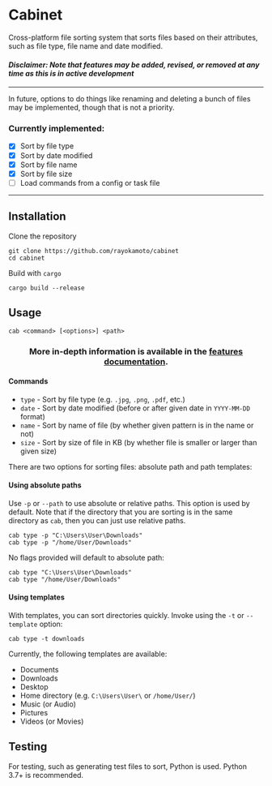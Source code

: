 # Cabinet
Cross-platform file sorting system that sorts files based on their attributes, such as file type,
file name and date modified.

#### *Disclaimer: Note that features may be added, revised, or removed at any time as this is in active development*

---

In future, options to do things like renaming and deleting a bunch of files may be implemented,
though that is not a priority.

### Currently implemented:
* [x] Sort by file type
* [x] Sort by date modified
* [x] Sort by file name
* [x] Sort by file size
* [ ] Load commands from a config or task file

---

## Installation
Clone the repository 
```
git clone https://github.com/rayokamoto/cabinet
cd cabinet
```
Build with `cargo`
```
cargo build --release
```

## Usage
```
cab <command> [<options>] <path>
```

<h3 align="center">
    More in-depth information is available in the <a href="/docs/features.md">features documentation</a>.
</h3>

#### Commands
* `type` - Sort by file type (e.g. `.jpg`, `.png`, `.pdf`, etc.)
* `date` - Sort by date modified (before or after given date in `YYYY-MM-DD` format)
* `name` - Sort by name of file (by whether given pattern is in the name or not)
* `size` - Sort by size of file in KB (by whether file is smaller or larger than given size)

There are two options for sorting files: absolute path and path templates:
#### Using absolute paths
Use `-p` or `--path` to use absolute or relative paths. This option is used by default. Note that if the directory that you are sorting is in the same directory as `cab`, then you can just use relative paths. 
```
cab type -p "C:\Users\User\Downloads"
cab type -p "/home/User/Downloads"
```
No flags provided will default to absolute path:
```
cab type "C:\Users\User\Downloads"
cab type "/home/User/Downloads"
```
#### Using templates
With templates, you can sort directories quickly. Invoke using the `-t` or `--template` option:
```
cab type -t downloads
```
Currently, the following templates are available:
* Documents
* Downloads
* Desktop
* Home directory (e.g. `C:\Users\User\` or `/home/User/`)
* Music (or Audio)
* Pictures
* Videos (or Movies)

## Testing
For testing, such as generating test files to sort, Python is used. Python 3.7+ is recommended.
